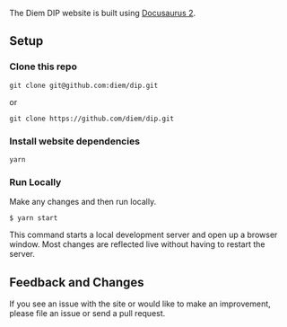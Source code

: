 The Diem DIP website is built using [Docusaurus 2](https://v2.docusaurus.io/).

## Setup

### Clone this repo

```
git clone git@github.com:diem/dip.git
```

or

```
git clone https://github.com/diem/dip.git
```

### Install website dependencies

```
yarn
```

### Run Locally

Make any changes and then run locally.

```
$ yarn start
```

This command starts a local development server and open up a browser window. Most changes are reflected live without having to restart the server.

## Feedback and Changes

If you see an issue with the site or would like to make an improvement, please file an issue or send a pull request.
